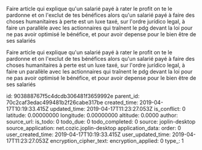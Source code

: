  Faire article qui explique qu\'un salarié payé à rater le profit on te le pardonne et on l\'exclut de tes bénéfices alors qu\'un salarié payé à faire des choses humanitaires à perte est un luxe taxé, sur l\'ordre jurídico legal, à faire un parallèle avec les actionnaires qui traînent le pdg devant la loi pour ne pas avoir optimisé le bénéfice, et pour avoir depense pour le bien être de ses salariés


Faire article qui explique qu\'un salarié payé à rater le profit on te
le pardonne et on l\'exclut de tes bénéfices alors qu\'un salarié payé à
faire des choses humanitaires à perte est un luxe taxé, sur l\'ordre
jurídico legal, à faire un parallèle avec les actionnaires qui traînent
le pdg devant la loi pour ne pas avoir optimisé le bénéfice, et pour
avoir depense pour le bien être de ses salariés

id: 903888767f5c4dcdb306481f3659992e
parent_id: 70c2caf3edac499481b2f26cabe317be
created_time: 2019-04-17T10:19:33.415Z
updated_time: 2019-04-17T11:23:27.053Z
is_conflict: 0
latitude: 0.00000000
longitude: 0.00000000
altitude: 0.0000
author: 
source_url: 
is_todo: 0
todo_due: 0
todo_completed: 0
source: joplin-desktop
source_application: net.cozic.joplin-desktop
application_data: 
order: 0
user_created_time: 2019-04-17T10:19:33.415Z
user_updated_time: 2019-04-17T11:23:27.053Z
encryption_cipher_text: 
encryption_applied: 0
type_: 1